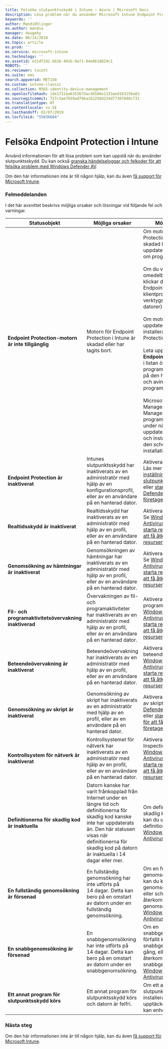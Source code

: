 ```yaml
---
title: Felsöka slutpunktsskydd i Intune – Azure | Microsoft Docs
description: Lösa problem när du använder Microsoft Intune Endpoint Protection.
keywords: ''
author: MandiOhlinger
ms.author: mandia
manager: dougeby
ms.date: 06/14/2018
ms.topic: article
ms.prod: ''
ms.service: microsoft-intune
ms.technology: ''
ms.assetid: e31df2d2-bb1b-491b-9a71-04e0b18829c1
ROBOTS: ''
ms.reviewer: tscott
ms.suite: ems
search.appverid: MET150
ms.custom: intune-classic
ms.collection: M365-identity-device-management
ms.openlocfilehash: 1de1722aa635367dac4b586e1333aed163156a83
ms.sourcegitcommit: 727c3ae7659ad79ea162250d234d7730f840c731
ms.translationtype: HT
ms.contentlocale: sv-SE
ms.lasthandoff: 02/07/2019
ms.locfileid: "55836684"
---
```

# <a name="troubleshoot-endpoint-protection-in-intune"></a>Felsöka Endpoint Protection i Intune

Använd informationen för att lösa problem som kan uppstå när du använder slutpunktsskydd. Du kan också [granska händelseloggar och felkoder för att felsöka problem med Windows Defender AV](https://docs.microsoft.com/windows/security/threat-protection/windows-defender-antivirus/troubleshoot-windows-defender-antivirus).

Om den här informationen inte är till någon hjälp, kan du även [få support för Microsoft Intune](get-support.md).

### <a name="error-messages"></a>Felmeddelanden
I det här avsnittet beskrivs möjliga orsaker och lösningar vid följande fel och varningar.

|Statusobjekt|Möjliga orsaker|Möjliga lösningar|
|---------------|--------------------|-----------------------|
|**Endpoint Protection-motorn är inte tillgänglig**|Motorn för Endpoint Protection i Intune är skadad eller har tagits bort.|Om motorn för Endpoint Protection i Intune är skadad kan du prova att uppdatera eller installera om programvaran.<br /><br />Om du vill framtvinga en omedelbar uppdatering klickar du på **Uppdatera** i Endpoint Protection-klientprogrammet (i verktygsfältet på hanterade datorer).<br /><br />Om motorn inte kan uppdateras måste du installera om Endpoint Protection-motorn.<br /><br />Leta upp **Microsoft Intune Endpoint Protection Agent** i listan över installerade program på Kontrollpanelen på den hanterade datorn och avinstallera programmet.<br /><br />Microsoft Online Management Update Manager identifierar programmet som saknas under nästa uppdateringssynkronisering och installerar om det på den schemalagda installationstiden.|
|**Endpoint Protection är inaktiverat**|Intunes slutpunktsskydd har inaktiverats av en administratör med hjälp av en konfigurationsprofil, eller av en användare på en hanterad dator.|Aktivera slutpunktsskyddet. Läs mer om att [lägga till inställningar för slutpunktsskydd](endpoint-protection-configure.md) i Intune, eller [starta Windows Defender för att komma åt företagets resurser](/intune-user-help/turn-on-defender-windows).|
|**Realtidsskydd är inaktiverat**|Realtidsskydd har inaktiverats av en administratör med hjälp av en profil, eller av en användare på en hanterad dator.|Aktivera slutpunktsskyddet. Se [Windows Defender Antivirus](device-restrictions-windows-10.md#windows-defender-antivirus) i Intune, eller [starta realtidsskyddet för att få åtkomst till företagets resurser](/intune-user-help/turn-on-defender-windows). |
|**Genomsökning av hämtningar är inaktiverat**|Genomsökningen av hämtningar har inaktiverats av en administratör med hjälp av en profil, eller av en användare på en hanterad dator.|Aktivera genomsökningen. Se [Windows Defender Antivirus](device-restrictions-windows-10.md#windows-defender-antivirus) i Intune, eller [starta realtidsskyddet för att få åtkomst till företagets resurser](/intune-user-help/turn-on-defender-windows). |
|**Fil- och programaktivitetsövervakning inaktiverad**|Övervakningen av fil- och programaktiviteter har inaktiverats av en administratör med hjälp av en profil, eller av en användare på en hanterad dator.|Aktivera fil- och programaktiviteter. Se [Windows Defender Antivirus](device-restrictions-windows-10.md#windows-defender-antivirus) i Intune, eller [starta realtidsskyddet för att få åtkomst till företagets resurser](/intune-user-help/turn-on-defender-windows). |
|**Beteendeövervakning är inaktiverat**|Beteendeövervakning har inaktiverats av en administratör med hjälp av en profil, eller av en användare på en hanterad dator.|Aktivera beteendeövervakningen. Se [Windows Defender Antivirus](device-restrictions-windows-10.md#windows-defender-antivirus) i Intune, eller [starta realtidsskyddet för att få åtkomst till företagets resurser](/intune-user-help/turn-on-defender-windows). |
|**Genomsökning av skript är inaktiverat**|Genomsökning av skript har inaktiverats av en administratör med hjälp av en profil, eller av en användare på en hanterad dator.|Aktivera genomsökningen av skript. Se [Windows Defender Antivirus](device-restrictions-windows-10.md#windows-defender-antivirus) i Intune, eller [starta realtidsskyddet för att få åtkomst till företagets resurser](/intune-user-help/turn-on-defender-windows). |
|**Kontrollsystem för nätverk är inaktiverat**|Kontrollsystemet för nätverk har inaktiverats av en administratör med hjälp av en profil, eller av en användare på en hanterad dator.|Aktivera NIS (Network Inspection Service). Se [Windows Defender Antivirus](device-restrictions-windows-10.md#windows-defender-antivirus) i Intune, eller [starta realtidsskyddet för att få åtkomst till företagets resurser](/intune-user-help/turn-on-defender-windows). |
|**Definitionerna för skadlig kod är inaktuella**|Datorn kanske har varit frånkopplad från Internet under en längre tid och definitionerna för skadlig kod kanske inte har uppdaterats än. Den här statusen visas när definitionerna för skadlig kod på datorn är inaktuella i 14 dagar eller mer.|Om definitionerna för skadlig kod är inaktuella, kan du uppdatera definitionerna med [Windows Defender Antivirus](device-restrictions-windows-10.md#windows-defender-antivirus).|
|**En fullständig genomsökning är försenad**|En fullständig genomsökning har inte utförts på 14 dagar. Detta kan bero på en omstart av datorn under en fullständig genomsökning.|Om en fullständig genomsökning har förfallit kan du köra en fullständig genomsökning en gång, eller schemalägga återkommande fullständiga genomsökningar. Se [Windows Defender Antivirus](device-restrictions-windows-10.md#windows-defender-antivirus). |
|**En snabbgenomsökning är försenad**|En snabbgenomsökning har inte utförts på 14 dagar. Detta kan bero på en omstart av datorn under en snabbgenomsökning.|Om en snabbgenomsökning har förfallit kan du köra en snabbgenomsökning en gång, eller schemalägga återkommande snabbgenomsökningar. Se [Windows Defender Antivirus](device-restrictions-windows-10.md#windows-defender-antivirus).|
|**Ett annat program för slutpunktsskydd körs**|Ett annat program för slutpunktsskydd körs och datorn är felfri.|Om ett annat program för slutpunktsskydd är installerat och Intune upptäcker det programmet, kan enheten bli instabil.|

### <a name="next-steps"></a>Nästa steg
Om den här informationen inte är till någon hjälp, kan du även [få support för Microsoft Intune](get-support.md).
